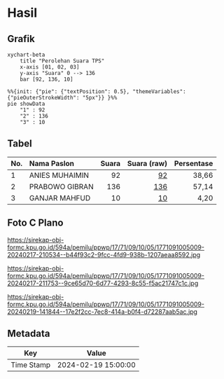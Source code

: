 # Hasil

## Grafik

```mermaid
xychart-beta
    title "Perolehan Suara TPS"
    x-axis [01, 02, 03]
    y-axis "Suara" 0 --> 136
    bar [92, 136, 10]
```

```mermaid
%%{init: {"pie": {"textPosition": 0.5}, "themeVariables": {"pieOuterStrokeWidth": "5px"}} }%%
pie showData
    "1" : 92
    "2" : 136
    "3" : 10
```

## Tabel

| No. | Nama Paslon    | Suara | Suara (raw) | Persentase |
|:--- |:-------------- | -----:| -----------:| ----------:|
| 1   | ANIES MUHAIMIN | 92    | [92][p-1]   | 38,66      |
| 2   | PRABOWO GIBRAN | 136   | [136][p-2]  | 57,14      |
| 3   | GANJAR MAHFUD  | 10    | [10][p-3]   | 4,20       |


[p-1]: https://github.com/gigit-pemilu/pemilu-2024-17-bengkulu/blob/main/pilpres/hitung-suara/sub/17-bengkulu/sub/71-kota-bengkulu/sub/09-singaran-pati/sub/1005-timur-indah/sub/009-tps/sub/paslon-1.txt
[p-2]: https://github.com/gigit-pemilu/pemilu-2024-17-bengkulu/blob/main/pilpres/hitung-suara/sub/17-bengkulu/sub/71-kota-bengkulu/sub/09-singaran-pati/sub/1005-timur-indah/sub/009-tps/sub/paslon-2.txt
[p-3]: https://github.com/gigit-pemilu/pemilu-2024-17-bengkulu/blob/main/pilpres/hitung-suara/sub/17-bengkulu/sub/71-kota-bengkulu/sub/09-singaran-pati/sub/1005-timur-indah/sub/009-tps/sub/paslon-3.txt

## Foto C Plano

https://sirekap-obj-formc.kpu.go.id/594a/pemilu/ppwp/17/71/09/10/05/1771091005009-20240217-210534--b44f93c2-9fcc-4fd9-938b-1207aeaa8592.jpg

https://sirekap-obj-formc.kpu.go.id/594a/pemilu/ppwp/17/71/09/10/05/1771091005009-20240217-211753--9ce65d70-6d77-4293-8c55-f5ac21747c1c.jpg

https://sirekap-obj-formc.kpu.go.id/594a/pemilu/ppwp/17/71/09/10/05/1771091005009-20240219-141844--17e2f2cc-7ec8-414a-b0f4-d72287aab5ac.jpg


## Metadata

| Key        | Value               |
| ---------- | ------------------- |
| Time Stamp | 2024-02-19 15:00:00 |



